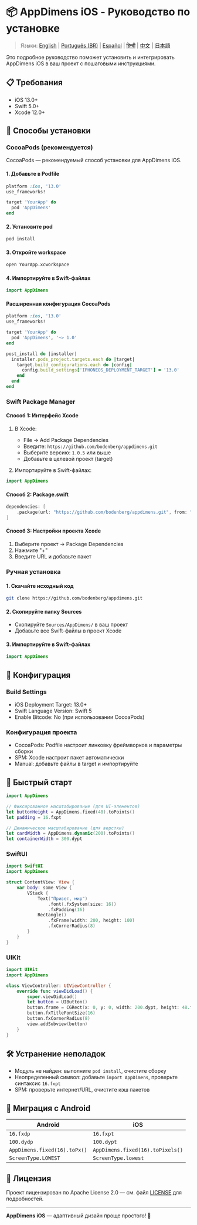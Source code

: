 # 📦 AppDimens iOS - Руководство по установке

> Языки: [English](../../../iOS/INSTALLATION.md) | [Português (BR)](../../pt-BR/iOS/INSTALLATION.md) | [Español](../../es/iOS/INSTALLATION.md) | [हिन्दी](../../hi/iOS/INSTALLATION.md) | [中文](../../zh/iOS/INSTALLATION.md) | [日本語](../../ja/iOS/INSTALLATION.md)

Это подробное руководство поможет установить и интегрировать AppDimens iOS в ваш проект с пошаговыми инструкциями.

## 📋 Требования

- iOS 13.0+
- Swift 5.0+
- Xcode 12.0+

## 🚀 Способы установки

### CocoaPods (рекомендуется)

CocoaPods — рекомендуемый способ установки для AppDimens iOS.

#### 1. Добавьте в Podfile

```ruby
platform :ios, '13.0'
use_frameworks!

target 'YourApp' do
  pod 'AppDimens'
end
```

#### 2. Установите pod

```bash
pod install
```

#### 3. Откройте workspace

```bash
open YourApp.xcworkspace
```

#### 4. Импортируйте в Swift-файлах

```swift
import AppDimens
```

#### Расширенная конфигурация CocoaPods

```ruby
platform :ios, '13.0'
use_frameworks!

target 'YourApp' do
  pod 'AppDimens', '~> 1.0'
end

post_install do |installer|
  installer.pods_project.targets.each do |target|
    target.build_configurations.each do |config|
      config.build_settings['IPHONEOS_DEPLOYMENT_TARGET'] = '13.0'
    end
  end
end
```

### Swift Package Manager

#### Способ 1: Интерфейс Xcode

1. В Xcode:
   - File → Add Package Dependencies
   - Введите: `https://github.com/bodenberg/appdimens.git`
   - Выберите версию: `1.0.5` или выше
   - Добавьте в целевой проект (target)

2. Импортируйте в Swift-файлах:
```swift
import AppDimens
```

#### Способ 2: Package.swift

```swift
dependencies: [
    .package(url: "https://github.com/bodenberg/appdimens.git", from: "1.0.5")
]
```

#### Способ 3: Настройки проекта Xcode

1. Выберите проект → Package Dependencies
2. Нажмите "+"
3. Введите URL и добавьте пакет

### Ручная установка

#### 1. Скачайте исходный код

```bash
git clone https://github.com/bodenberg/appdimens.git
```

#### 2. Скопируйте папку Sources

- Скопируйте `Sources/AppDimens/` в ваш проект
- Добавьте все Swift-файлы в проект Xcode

#### 3. Импортируйте в Swift-файлах

```swift
import AppDimens
```

## 🔧 Конфигурация

### Build Settings

- iOS Deployment Target: 13.0+
- Swift Language Version: Swift 5
- Enable Bitcode: No (при использовании CocoaPods)

### Конфигурация проекта

- CocoaPods: Podfile настроит линковку фреймворков и параметры сборки
- SPM: Xcode настроит пакет автоматически
- Manual: добавьте файлы в target и импортируйте

## 🎯 Быстрый старт

```swift
import AppDimens

// Фиксированное масштабирование (для UI-элементов)
let buttonHeight = AppDimens.fixed(48).toPoints()
let padding = 16.fxpt

// Динамическое масштабирование (для верстки)
let cardWidth = AppDimens.dynamic(200).toPoints()
let containerWidth = 300.dypt
```

### SwiftUI

```swift
import SwiftUI
import AppDimens

struct ContentView: View {
    var body: some View {
        VStack {
            Text("Привет, мир")
                .font(.fxSystem(size: 16))
                .fxPadding(16)
            Rectangle()
                .fxFrame(width: 200, height: 100)
                .fxCornerRadius(8)
        }
    }
}
```

### UIKit

```swift
import UIKit
import AppDimens

class ViewController: UIViewController {
    override func viewDidLoad() {
        super.viewDidLoad()
        let button = UIButton()
        button.frame = CGRect(x: 0, y: 0, width: 200.dypt, height: 48.fxpt)
        button.fxTitleFontSize(16)
        button.fxCornerRadius(8)
        view.addSubview(button)
    }
}
```

## 🛠 Устранение неполадок

- Модуль не найден: выполните `pod install`, очистите сборку
- Неопределенный символ: добавьте `import AppDimens`, проверьте синтаксис `16.fxpt`
- SPM: проверьте интернет/URL, очистите кэш пакетов

## 🔄 Миграция с Android

| Android | iOS |
|---------|-----|
| `16.fxdp` | `16.fxpt` |
| `100.dydp` | `100.dypt` |
| `AppDimens.fixed(16).toPx()` | `AppDimens.fixed(16).toPixels()` |
| `ScreenType.LOWEST` | `ScreenType.lowest` |

## 📄 Лицензия

Проект лицензирован по Apache License 2.0 — см. файл [LICENSE](LICENSE) для подробностей.

---

**AppDimens iOS** — адаптивный дизайн проще простого! 🚀
